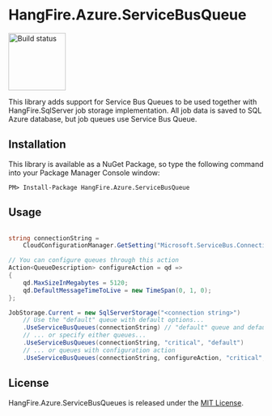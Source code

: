 HangFire.Azure.ServiceBusQueue
============================

<a href="https://ci.appveyor.com/project/odinserj/hangfire-azure-servicebusqueue"><img title="Build status" width="113" src="https://ci.appveyor.com/api/projects/status/kog7v4hd4a5o5s8d?retina=true" /></a>

This library adds support for Service Bus Queues to be used together
with HangFire.SqlServer job storage implementation. All job data is saved
to SQL Azure database, but job queues use Service Bus Queue.

Installation
-------------

This library is available as a NuGet Package, so type the following
command into your Package Manager Console window:

```
PM> Install-Package HangFire.Azure.ServiceBusQueue
```

Usage
------

```csharp

string connectionString = 
    CloudConfigurationManager.GetSetting("Microsoft.ServiceBus.ConnectionString");

// You can configure queues through this action
Action<QueueDescription> configureAction = qd =>
{
    qd.MaxSizeInMegabytes = 5120;
    qd.DefaultMessageTimeToLive = new TimeSpan(0, 1, 0);
};

JobStorage.Current = new SqlServerStorage("<connection string>")
    // Use the "default" queue with default options...
    .UseServiceBusQueues(connectionString) // "default" queue and default options
    // ... or specify either queues...
    .UseServiceBusQueues(connectionString, "critical", "default")
    // ... or queues with configuration action
    .UseServiceBusQueues(connectionString, configureAction, "critical", "default");
```

License
--------

HangFire.Azure.ServiceBusQueues is released under the [MIT License](http://www.opensource.org/licenses/MIT).
